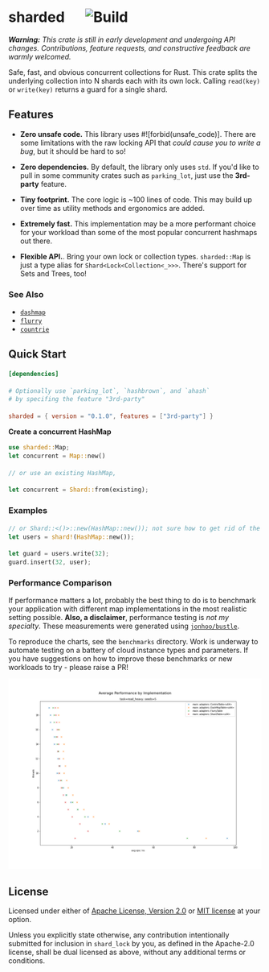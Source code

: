 # sharded &emsp; ![Build]

[Build]: https://github.com/nkconnor/sharded/workflows/build/badge.svg

_**Warning:** This crate is still in early development and undergoing API changes. Contributions, feature requests, and 
constructive feedback are warmly welcomed._ 

Safe, fast, and obvious concurrent collections for Rust. This crate splits the 
underlying collection into N shards each with its own lock. Calling `read(key)` or `write(key)`
returns a guard for a single shard.

## Features

* **Zero unsafe code.** This library uses #![forbid(unsafe_code)]. There are some limitations with the 
raw locking API that _could cause you to write a bug_, but it should be hard to so!

* **Zero dependencies.** By default, the library only uses `std`. If you'd like to pull in some community
crates such as `parking_lot`, just use the **3rd-party** feature.

* **Tiny footprint.** The core logic is ~100 lines of code. This may build up over time as utility
methods and ergonomics are added.

* **Extremely fast.** This implementation may be a more performant choice for your workload than some
of the most popular concurrent hashmaps out there.

* **Flexible API.**. Bring your own lock or collection types. `sharded::Map` is just a type alias for
`Shard<Lock<Collection<_>>>`. There's support for Sets and Trees, too!

### See Also

- [`dashmap`](https://github.com/xacrimon/dashmap)
- [`flurry`](todo)
- [`countrie`](todo)

## Quick Start 

```toml
[dependencies]

# Optionally use `parking_lot`, `hashbrown`, and `ahash`
# by specifing the feature "3rd-party"

sharded = { version = "0.1.0", features = ["3rd-party"] }
```

**Create a concurrent HashMap**

```rust
use sharded::Map;
let concurrent = Map::new()

// or use an existing HashMap,

let concurrent = Shard::from(existing);

```

### Examples

```rust
// or Shard::<()>::new(HashMap::new()); not sure how to get rid of the turbofish..
let users = shard!(HashMap::new()); 

let guard = users.write(32);
guard.insert(32, user);
```

### Performance Comparison

If performance matters a lot, probably the best thing to do is to benchmark your application
with different map implementations in the most realistic setting possible. **Also, a disclaimer**,
performance testing is _not my specialty_. These measurements were generated using [`jonhoo/bustle`](https://github.com/jonhoo/bustle).

To reproduce the charts, see the `benchmarks` directory. Work is underway to automate testing on a battery
of cloud instance types and parameters. If you have suggestions on how to improve these benchmarks or new 
workloads to try - please raise a PR!


![Average Performance (read_heavy)](benchmarks/avg_performance_read_heavy.png)


## License

Licensed under either of <a href="LICENSE-APACHE">Apache License, Version
2.0</a> or <a href="LICENSE-MIT">MIT license</a> at your option.

Unless you explicitly state otherwise, any contribution intentionally submitted
for inclusion in `shard_lock` by you, as defined in the Apache-2.0 license, shall be
dual licensed as above, without any additional terms or conditions.
